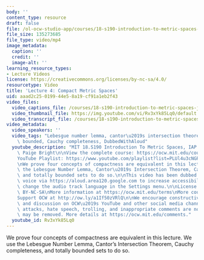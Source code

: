```yaml
---
body: ''
content_type: resource
draft: false
file: /ol-ocw-studio-app/courses/18-s190-introduction-to-metric-spaces-january-iap-2023/18s190-lecture-4_360p_16_9.mp4
file_size: 135273685
file_type: video/mp4
image_metadata:
  caption: ''
  credit: ''
  image-alt: ''
learning_resource_types:
- Lecture Videos
license: https://creativecommons.org/licenses/by-nc-sa/4.0/
resourcetype: Video
title: 'Lecture 4: Compact Metric Spaces'
uid: aaad2c25-0199-44e5-8a19-cf91a1eb2f43
video_files:
  video_captions_file: /courses/18-s190-introduction-to-metric-spaces-january-iap-2023/1qfRKZD8_ugPVPV-s5jOTSbC85J4kQ9of_transcript.webvtt
  video_thumbnail_file: https://img.youtube.com/vi/Rv3xYk85Lq0/default.jpg
  video_transcript_file: /courses/18-s190-introduction-to-metric-spaces-january-iap-2023/1qfRKZD8_ugPVPV-s5jOTSbC85J4kQ9of_transcript.pdf
video_metadata:
  video_speakers: ''
  video_tags: "Lebesgue number lemma, cantor\u2019s intersection theorem, totally\
    \ bounded, Cauchy completeness, DubbedWithAloud"
  youtube_description: "MIT 18.S190 Introduction To Metric Spaces, IAP 2023\nInstructor:\
    \ Paige Bright\n\nView the complete course: https://ocw.mit.edu/courses/18-s190-introduction-to-metric-spaces-january-iap-2023/\n\
    YouTube Playlist: https://www.youtube.com/playlist?list=PLUl4u3cNGP613ULTyHAqz04niYf722x7S\n\
    \nWe prove four concepts of compactness are equivalent in this lecture. We use\
    \ the Lebesgue Number Lemma, Cantor\u2019s Intersection Theorem, Cauchy completeness,\
    \ and totally bounded sets to do so.\n\nThis video has been dubbed using an artificial\
    \ voice via https://aloud.area120.google.com to increase accessibility. You can\
    \ change the audio track language in the Settings menu.\n\nLicense: Creative Commons\
    \ BY-NC-SA\nMore information at https://ocw.mit.edu/terms\nMore courses at https://ocw.mit.edu\n\
    Support OCW at http://ow.ly/a1If50zVRlQ\n\nWe encourage constructive comments\
    \ and discussion on OCW\u2019s YouTube and other social media channels. Personal\
    \ attacks, hate speech, trolling, and inappropriate comments are not allowed and\
    \ may be removed. More details at https://ocw.mit.edu/comments."
  youtube_id: Rv3xYk85Lq0
---
```

We prove four concepts of compactness are equivalent in this lecture. We use the Lebesgue Number Lemma, Cantor’s Intersection Theorem, Cauchy completeness, and totally bounded sets to do so.